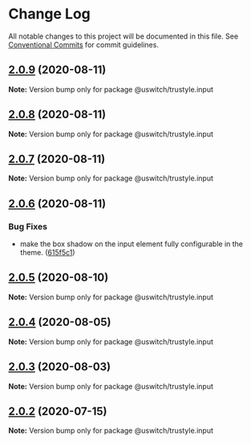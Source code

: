 # Change Log

All notable changes to this project will be documented in this file.
See [Conventional Commits](https://conventionalcommits.org) for commit guidelines.

## [2.0.9](https://github.com/uswitch/trustyle/compare/@uswitch/trustyle.input@2.0.7...@uswitch/trustyle.input@2.0.9) (2020-08-11)

**Note:** Version bump only for package @uswitch/trustyle.input





## [2.0.8](https://github.com/uswitch/trustyle/compare/@uswitch/trustyle.input@2.0.7...@uswitch/trustyle.input@2.0.8) (2020-08-11)

**Note:** Version bump only for package @uswitch/trustyle.input





## [2.0.7](https://github.com/uswitch/trustyle/compare/@uswitch/trustyle.input@2.0.6...@uswitch/trustyle.input@2.0.7) (2020-08-11)

**Note:** Version bump only for package @uswitch/trustyle.input





## [2.0.6](https://github.com/uswitch/trustyle/compare/@uswitch/trustyle.input@2.0.5...@uswitch/trustyle.input@2.0.6) (2020-08-11)


### Bug Fixes

* make the box shadow on the input element fully configurable in the theme. ([615f5c1](https://github.com/uswitch/trustyle/commit/615f5c1))





## [2.0.5](https://github.com/uswitch/trustyle/compare/@uswitch/trustyle.input@2.0.2...@uswitch/trustyle.input@2.0.5) (2020-08-10)

**Note:** Version bump only for package @uswitch/trustyle.input





## [2.0.4](https://github.com/uswitch/trustyle/compare/@uswitch/trustyle.input@2.0.2...@uswitch/trustyle.input@2.0.4) (2020-08-05)

**Note:** Version bump only for package @uswitch/trustyle.input





## [2.0.3](https://github.com/uswitch/trustyle/compare/@uswitch/trustyle.input@2.0.2...@uswitch/trustyle.input@2.0.3) (2020-08-03)

**Note:** Version bump only for package @uswitch/trustyle.input





## [2.0.2](https://github.com/uswitch/trustyle/compare/@uswitch/trustyle.input@2.0.1...@uswitch/trustyle.input@2.0.2) (2020-07-15)

**Note:** Version bump only for package @uswitch/trustyle.input
